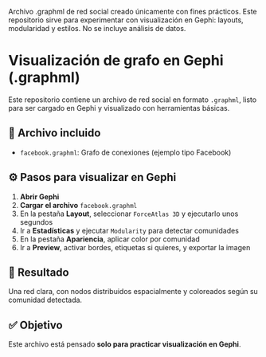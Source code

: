 Archivo .graphml de red social creado únicamente con fines prácticos. Este repositorio sirve para experimentar con visualización en Gephi: layouts, modularidad y estilos. No se incluye análisis de datos.

# Visualización de grafo en Gephi (.graphml)

Este repositorio contiene un archivo de red social en formato `.graphml`, listo para ser cargado en Gephi y visualizado con herramientas básicas.

## 📁 Archivo incluido

- `facebook.graphml`: Grafo de conexiones (ejemplo tipo Facebook)

## ⚙️ Pasos para visualizar en Gephi

1. **Abrir Gephi**
2. **Cargar el archivo** `facebook.graphml`
3. En la pestaña **Layout**, seleccionar `ForceAtlas 3D` y ejecutarlo unos segundos
4. Ir a **Estadísticas** y ejecutar `Modularity` para detectar comunidades
5. En la pestaña **Apariencia**, aplicar color por comunidad
6. Ir a **Preview**, activar bordes, etiquetas si quieres, y exportar la imagen

## 🎯 Resultado

Una red clara, con nodos distribuidos espacialmente y coloreados según su comunidad detectada.

## ✅ Objetivo

Este archivo está pensado **solo para practicar visualización en Gephi**.
